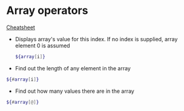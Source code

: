 # Array operators
[Cheatsheet](https://gist.github.com/LeCoupa/122b12050f5fb267e75f)
- Displays array's value for this index. If no index is supplied, array element 0 is assumed
  ``` bash
  ${array[i]}                 
  ```
- Find out the length of any element in the array
``` bash
${#array[i]}  
```
- Find out how many values there are in the array
``` bash
${#array[@]}
```

